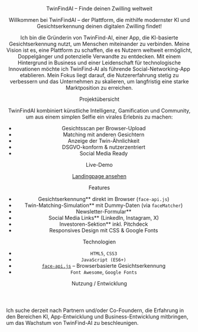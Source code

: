 <header>

TwinFindAI – Finde deinen Zwilling weltweit

Willkommen bei TwinFindAI – der Plattform, die mithilfe modernster KI und Gesichtserkennung deinen digitalen Zwilling findet!

Ich bin die Gründerin von TwinFind-AI, einer App, die KI-basierte Gesichtserkennung nutzt, um Menschen miteinander zu verbinden. Meine Vision ist es, eine Plattform zu schaffen, die es Nutzern weltweit ermöglicht, Doppelgänger und potenzielle Verwandte zu entdecken. Mit einem Hintergrund in Business und einer Leidenschaft für technologische Innovationen möchte ich TwinFind-AI als führende Social-Networking-App etablieren. Mein Fokus liegt darauf, die Nutzererfahrung stetig zu verbessern und das Unternehmen zu skalieren, um langfristig eine starke Marktposition zu erreichen.

Projektübersicht

TwinFindAI kombiniert künstliche Intelligenz, Gamification und Community, um aus einem simplen Selfie ein virales Erlebnis zu machen:

- Gesichtsscan per Browser-Upload
- Matching mit anderen Gesichtern
- Anzeige der Twin-Ähnlichkeit
- DSGVO-konform & nutzerzentriert
- Social Media Ready

Live-Demo

[Landingpage ansehen](https://twinfindai.github.io/TwinFindAI/)

Features

- Gesichtserkennung** direkt im Browser (`face-api.js`)
- Twin-Matching-Simulation** mit Dummy-Daten (via `faceMatcher`)
- Newsletter-Formular**
- Social Media Links** (LinkedIn, Instagram, X)
- Investoren-Sektion** inkl. Pitchdeck
- Responsives Design mit CSS & Google Fonts

Technologien

- `HTML5`, `CSS3`
- `JavaScript (ES6+)`
- [`face-api.js`](https://github.com/justadudewhohacks/face-api.js) – Browserbasierte Gesichtserkennung
- `Font Awesome`, `Google Fonts`

Nutzung / Entwicklung

</header>

<footer>

Ich suche derzeit nach Partnern und/oder Co-Foundern, die Erfahrung in den Bereichen KI, App-Entwicklung und Business-Entwicklung mitbringen, um das Wachstum von TwinFind-AI zu beschleunigen.

</footer>
